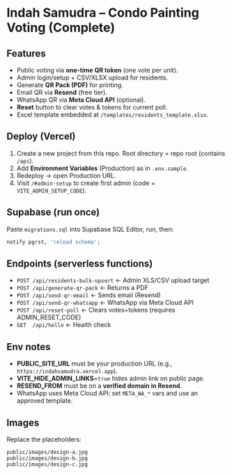 # Indah Samudra – Condo Painting Voting (Complete)

## Features
- Public voting via **one-time QR token** (one vote per unit).
- Admin login/setup + CSV/XLSX upload for residents.
- Generate **QR Pack (PDF)** for printing.
- Email QR via **Resend** (free tier).
- WhatsApp QR via **Meta Cloud API** (optional).
- **Reset** button to clear votes & tokens for current poll.
- Excel template embedded at `/templates/residents_template.xlsx`.

## Deploy (Vercel)
1. Create a new project from this repo. Root directory = repo root (contains `/api`).
2. Add **Environment Variables** (Production) as in `.env.sample`.
3. Redeploy → open Production URL.
4. Visit `/#admin-setup` to create first admin (code = `VITE_ADMIN_SETUP_CODE`).

## Supabase (run once)
Paste `migrations.sql` into Supabase SQL Editor, run, then:
```sql
notify pgrst, 'reload schema';
```

## Endpoints (serverless functions)
- `POST /api/residents-bulk-upsert`  ← Admin XLS/CSV upload target
- `POST /api/generate-qr-pack`       ← Returns a PDF
- `POST /api/send-qr-email`          ← Sends email (Resend)
- `POST /api/send-qr-whatsapp`       ← WhatsApp via Meta Cloud API
- `POST /api/reset-poll`             ← Clears votes+tokens (requires ADMIN_RESET_CODE)
- `GET  /api/hello`                  ← Health check

## Env notes
- **PUBLIC_SITE_URL** must be your production URL (e.g., `https://indahsamudra.vercel.app`).
- **VITE_HIDE_ADMIN_LINKS**=`true` hides admin link on public page.
- **RESEND_FROM** must be on a **verified domain in Resend**.
- WhatsApp uses Meta Cloud API: set `META_WA_*` vars and use an approved template.

## Images
Replace the placeholders:
```
public/images/design-a.jpg
public/images/design-b.jpg
public/images/design-c.jpg
```
